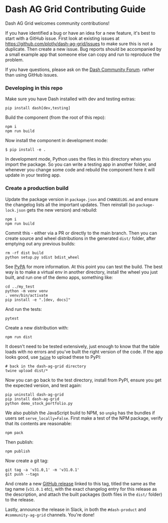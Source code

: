 
# Dash AG Grid Contributing Guide

Dash AG Grid welcomes community contributions!

If you have identified a bug or have an idea for a new feature, it's best to start with a GitHub issue. First look at existing issues at https://github.com/plotly/dash-ag-grid/issues to make sure this is not a duplicate. Then create a new issue. Bug reports should be accompanied by a small example app that someone else can copy and run to reproduce the problem.

If you have questions, please ask on the [Dash Community Forum](https://community.plotly.com/). rather than using GitHub issues.


### Developing in this repo

Make sure you have Dash installed with dev and testing extras:
```
pip install dash[dev,testing]
```
Build the component (from the root of this repo):
```
npm i
npm run build
```
Now install the component in development mode:
```
$ pip install -e .
```
In development mode, Python uses the files in this directory when you import the package. So you can write a testing app in another folder, and whenever you change some code and rebuild the component here it will update in your testing app.

### Create a production build

Update the package version in `package.json` and `CHANGELOG.md` and ensure the changelog lists all the important updates. Then reinstall (so `package-lock.json` gets the new version) and rebuild:
```
npm i
npm run build
```

Commit this - either via a PR or directly to the main branch. Then you can create source and wheel distributions in the generated `dist/` folder, after emptying out any previous builds:
```
rm -rf dist build
python setup.py sdist bdist_wheel
```
See [PyPA](https://packaging.python.org/guides/distributing-packages-using-setuptools/#packaging-your-project)
for more information. At this point you can test the build. The best way is to make a virtual env in another directory, install the wheel you just built, and run one of the demo apps, something like:
```
cd ../my_test
python -m venv venv
. venv/bin/activate
pip install -e ".[dev, docs]"
```

And run the tests:
```
pytest
```

Create a new distribution with:
```
npm run dist
```

It doesn't need to be tested extensively, just enough to know that the table loads with no errors and you've built the right version of the code. If the app looks good, use [`twine`](https://pypi.org/project/twine/) to upload these to PyPI:
```
# back in the dash-ag-grid directory
twine upload dist/*
```
Now you can go back to the test directory, install from PyPI, ensure you get the expected version, and test again:
```
pip uninstall dash-ag-grid
pip install dash-ag-grid
python demo_stock_portfolio.py
```

We also publish the JavaScript build to NPM, so `unpkg` has the bundles if users set `serve_locally=False`. First make a test of the NPM package, verify that its contents are reasonable:
```
npm pack
```
Then publish:
```
npm publish
```
Now create a git tag:
```
git tag -a 'v31.0,1' -m 'v31.0.1'
git push --tags
```
And create a new [GitHub release](https://github.com/plotly/dash-ag-grid/releases) linked to this tag, titled the same as the tag name (`v31.0.1` etc), with the exact changelog entry for this release as the description, and attach the built packages (both files in the `dist/` folder) to the release.

Lastly, announce the release in Slack, in both the `#dash-product` and `#community-ag-grid` channels. You're done!
